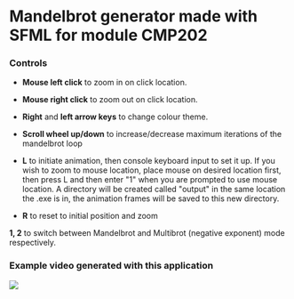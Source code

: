 # Mandelbrot generator made with SFML for module CMP202

### Controls

- **Mouse left click** to zoom in on click location.

- **Mouse right click** to zoom out on click location.

- **Right** and **left arrow keys** to change colour theme.

- **Scroll wheel up/down** to increase/decrease maximum iterations of the mandelbrot loop

- **L** to initiate animation, then console keyboard input to set it up. If you wish to zoom to mouse location, place mouse on desired location first, then press L and then enter "1" when you are prompted to use mouse location. A directory will be created called "output" in the same location the .exe is in, the animation frames will be saved to this new directory.

- **R** to reset to initial position and zoom

**1, 2** to switch between Mandelbrot and Multibrot (negative exponent) mode respectively.

### Example video generated with this application

![](doc/mandelbrot_example.gif)
